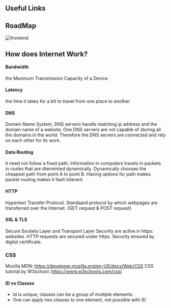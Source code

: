 ## Useful Links


## RoadMap
![frontend](https://user-images.githubusercontent.com/61619422/129010468-822b9f85-bc95-41c7-9bc2-76c70857ea13.png)

## How does Internet Work?
#### Bandwidth
the Maximum Transmission Capacity of a Device
#### Latency
the time it takes for a bit to travel from one place to another
#### DNS
Domain Name System, DNS servers handle matching ip address and the domain name of a website. 
One DNS servers are not capable of storing all the domains in the world. Therefore the DNS servers are connected and rely on each other for its work.
#### Data Routing
It need not follow a fixed path. Information in computers travels in packets in routes that are dterminted dynamically. Dynamically chooses the cheapest path from point A to point B. Having options for path makes packet routing makes it fault tolerant.
#### HTTP
Hypertext Transfer Protocol. Standaard protocol by which webpages are transferred over the Internet. (GET request & POST request)

#### SSL & TLS
Secure Sockets Layer and Transport Layer Security are active in https: websites. HTTP requests are secured under https. Security ensured by digital certificate.

### CSS
Mozilla MDN: https://developer.mozilla.org/en-US/docs/Web/CSS
CSS tutorial by W3school: https://www.w3schools.com/css/

#### ID vs Classes
- Id is unique, classes can be a group of multiple elements.
- One can apply two classes to one element, not possible with ID
